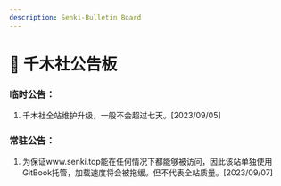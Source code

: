 ```yaml
---
description: Senki-Bulletin Board
---
```


# 📣 千木社公告板

### 临时公告：

1. 千木社全站维护升级，一般不会超过七天。\[2023/09/05]

### 常驻公告：

1. 为保证www.senki.top能在任何情况下都能够被访问，因此该站单独使用GitBook托管，加载速度将会被拖缓。但不代表全站质量。\[2023/09/07]
